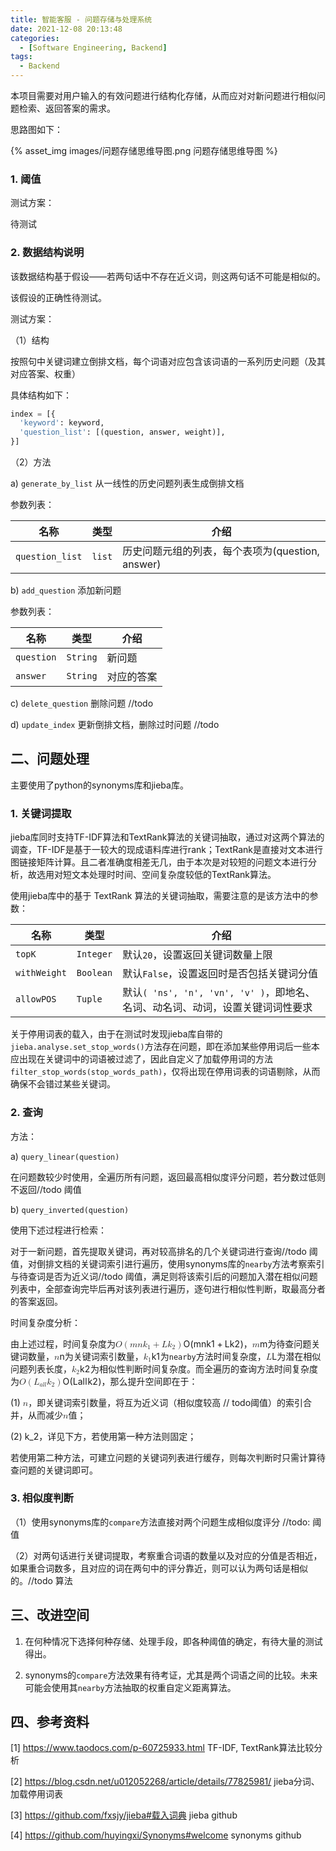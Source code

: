 ```yaml
---
title: 智能客服 - 问题存储与处理系统
date: 2021-12-08 20:13:48
categories:
  - [Software Engineering, Backend]
tags:
  - Backend
---
```


<p>本项目需要对用户输入的有效问题进行结构化存储，从而应对对新问题进行相似问题检索、返回答案的需求。</p>
<p>思路图如下：</p>
{% asset_img images/问题存储思维导图.png 问题存储思维导图 %}

<h3 id="1-阈值"><a class="markdownIt-Anchor" href="#1-阈值"></a> 1. 阈值</h3>
<p>测试方案：</p>
<p>待测试</p>
<h3 id="2-数据结构说明"><a class="markdownIt-Anchor" href="#2-数据结构说明"></a> 2. 数据结构说明</h3>
<p>该数据结构基于假设——若两句话中不存在近义词，则这两句话不可能是相似的。</p>
<p>该假设的正确性待测试。</p>
<p>测试方案：</p>
<p>（1）结构</p>
<p>按照句中关键词建立倒排文档，每个词语对应包含该词语的一系列历史问题（及其对应答案、权重）</p>
<p>具体结构如下：</p>

```python
index = [{
  'keyword': keyword,
  'question_list': [(question, answer, weight)],
}]
```

<p>（2）方法</p>
<p>	a) <code>generate_by_list</code> 从一线性的历史问题列表生成倒排文档</p>
<p>	参数列表：</p>
<table>
<thead>
<tr>
<th>名称</th>
<th>类型</th>
<th>介绍</th>
</tr>
</thead>
<tbody>
<tr>
<td><code>question_list</code></td>
<td><code>list</code></td>
<td>历史问题元组的列表，每个表项为(question, answer)</td>
</tr>
</tbody>
</table>
<p>	b) <code>add_question</code> 添加新问题</p>
<p>	参数列表：</p>
<table>
<thead>
<tr>
<th>名称</th>
<th>类型</th>
<th>介绍</th>
</tr>
</thead>
<tbody>
<tr>
<td><code>question</code></td>
<td><code>String</code></td>
<td>新问题</td>
</tr>
<tr>
<td><code>answer</code></td>
<td><code>String</code></td>
<td>对应的答案</td>
</tr>
</tbody>
</table>
<p>	c) <code>delete_question</code> 删除问题 //todo</p>
<p>	d) <code>update_index</code> 更新倒排文档，删除过时问题 //todo</p>
<h2 id="二-问题处理"><a class="markdownIt-Anchor" href="#二-问题处理"></a> 二、问题处理</h2>
<p>主要使用了python的synonyms库和jieba库。</p>
<h3 id="1-关键词提取"><a class="markdownIt-Anchor" href="#1-关键词提取"></a> 1. 关键词提取</h3>
<p>jieba库同时支持TF-IDF算法和TextRank算法的关键词抽取，通过对这两个算法的调查，TF-IDF是基于一较大的现成语料库进行rank；TextRank是直接对文本进行图链接矩阵计算。且二者准确度相差无几，由于本次是对较短的问题文本进行分析，故选用对短文本处理时时间、空间复杂度较低的TextRank算法。</p>
<p>使用jieba库中的基于 TextRank 算法的关键词抽取，需要注意的是该方法中的参数：</p>
<table>
<thead>
<tr>
<th>名称</th>
<th>类型</th>
<th>介绍</th>
</tr>
</thead>
<tbody>
<tr>
<td><code>topK</code></td>
<td><code>Integer</code></td>
<td>默认<code>20</code>，设置返回关键词数量上限</td>
</tr>
<tr>
<td><code>withWeight</code></td>
<td><code>Boolean</code></td>
<td>默认<code>False</code>，设置返回时是否包括关键词分值</td>
</tr>
<tr>
<td><code>allowPOS</code></td>
<td><code>Tuple</code></td>
<td>默认<code>( 'ns', 'n', 'vn', 'v' )</code>，即地名、名词、动名词、动词，设置关键词词性要求</td>
</tr>
</tbody>
</table>
<p>关于停用词表的载入，由于在测试时发现jieba库自带的<code>jieba.analyse.set_stop_words()</code>方法存在问题，即在添加某些停用词后一些本应出现在关键词中的词语被过滤了，因此自定义了加载停用词的方法<code>filter_stop_words(stop_words_path)</code>，仅将出现在停用词表的词语剔除，从而确保不会错过某些关键词。</p>
<h3 id="2-查询"><a class="markdownIt-Anchor" href="#2-查询"></a> 2. 查询</h3>
<p>方法：</p>
<p>a) <code>query_linear(question)</code></p>
<p>在问题数较少时使用，全遍历所有问题，返回最高相似度评分问题，若分数过低则不返回//todo 阈值</p>
<p>b) <code>query_inverted(question)</code></p>
<p>使用下述过程进行检索：</p>
<p>对于一新问题，首先提取关键词，再对较高排名的几个关键词进行查询//todo 阈值，对倒排文档的关键词索引进行遍历，使用synonyms库的<code>nearby</code>方法考察索引与待查词是否为近义词//todo 阈值，满足则将该索引后的问题加入潜在相似问题列表中，全部查询完毕后再对该列表进行遍历，逐句进行相似性判断，取最高分者的答案返回。</p>
<p>时间复杂度分析：</p>
<p>由上述过程，时间复杂度为<span class="katex"><span class="katex-mathml"><math><semantics><mrow><mi>O</mi><mo>(</mo><mi>m</mi><mi>n</mi><msub><mi>k</mi><mn>1</mn></msub><mo>+</mo><mi>L</mi><msub><mi>k</mi><mn>2</mn></msub><mo>)</mo></mrow><annotation encoding="application/x-tex">O(mnk_1+Lk_2)</annotation></semantics></math></span><span class="katex-html" aria-hidden="true"><span class="strut" style="height:0.75em;"></span><span class="strut bottom" style="height:1em;vertical-align:-0.25em;"></span><span class="base"><span class="mord mathit" style="margin-right:0.02778em;">O</span><span class="mopen">(</span><span class="mord mathit">m</span><span class="mord mathit">n</span><span class="mord"><span class="mord mathit" style="margin-right:0.03148em;">k</span><span class="msupsub"><span class="vlist-t vlist-t2"><span class="vlist-r"><span class="vlist" style="height:0.30110799999999993em;"><span style="top:-2.5500000000000003em;margin-left:-0.03148em;margin-right:0.05em;"><span class="pstrut" style="height:2.7em;"></span><span class="sizing reset-size6 size3 mtight"><span class="mord mtight">1</span></span></span></span><span class="vlist-s"></span></span><span class="vlist-r"><span class="vlist" style="height:0.15em;"></span></span></span></span></span><span class="mord rule" style="margin-right:0.2222222222222222em;"></span><span class="mbin">+</span><span class="mord rule" style="margin-right:0.2222222222222222em;"></span><span class="mord mathit">L</span><span class="mord"><span class="mord mathit" style="margin-right:0.03148em;">k</span><span class="msupsub"><span class="vlist-t vlist-t2"><span class="vlist-r"><span class="vlist" style="height:0.30110799999999993em;"><span style="top:-2.5500000000000003em;margin-left:-0.03148em;margin-right:0.05em;"><span class="pstrut" style="height:2.7em;"></span><span class="sizing reset-size6 size3 mtight"><span class="mord mtight">2</span></span></span></span><span class="vlist-s"></span></span><span class="vlist-r"><span class="vlist" style="height:0.15em;"></span></span></span></span></span><span class="mclose">)</span></span></span></span><span class="katex-error" title="ParseError: KaTeX parse error: Expected &#039;EOF&#039;, got &#039;，&#039; at position 1: ，̲">，</span><span class="katex"><span class="katex-mathml"><math><semantics><mrow><mi>m</mi></mrow><annotation encoding="application/x-tex">m</annotation></semantics></math></span><span class="katex-html" aria-hidden="true"><span class="strut" style="height:0.43056em;"></span><span class="strut bottom" style="height:0.43056em;vertical-align:0em;"></span><span class="base"><span class="mord mathit">m</span></span></span></span><span class="katex-error" title="ParseError: KaTeX parse error: Expected &#039;EOF&#039;, got &#039;为&#039; at position 1: 为̲待查问题关键词数量，">为待查问题关键词数量，</span><span class="katex"><span class="katex-mathml"><math><semantics><mrow><mi>n</mi></mrow><annotation encoding="application/x-tex">n</annotation></semantics></math></span><span class="katex-html" aria-hidden="true"><span class="strut" style="height:0.43056em;"></span><span class="strut bottom" style="height:0.43056em;vertical-align:0em;"></span><span class="base"><span class="mord mathit">n</span></span></span></span>为关键词索引数量，<span class="katex"><span class="katex-mathml"><math><semantics><mrow><msub><mi>k</mi><mn>1</mn></msub></mrow><annotation encoding="application/x-tex">k_1</annotation></semantics></math></span><span class="katex-html" aria-hidden="true"><span class="strut" style="height:0.69444em;"></span><span class="strut bottom" style="height:0.84444em;vertical-align:-0.15em;"></span><span class="base"><span class="mord"><span class="mord mathit" style="margin-right:0.03148em;">k</span><span class="msupsub"><span class="vlist-t vlist-t2"><span class="vlist-r"><span class="vlist" style="height:0.30110799999999993em;"><span style="top:-2.5500000000000003em;margin-left:-0.03148em;margin-right:0.05em;"><span class="pstrut" style="height:2.7em;"></span><span class="sizing reset-size6 size3 mtight"><span class="mord mtight">1</span></span></span></span><span class="vlist-s"></span></span><span class="vlist-r"><span class="vlist" style="height:0.15em;"></span></span></span></span></span></span></span></span>为<code>nearby</code>方法时间复杂度，<span class="katex"><span class="katex-mathml"><math><semantics><mrow><mi>L</mi></mrow><annotation encoding="application/x-tex">L</annotation></semantics></math></span><span class="katex-html" aria-hidden="true"><span class="strut" style="height:0.68333em;"></span><span class="strut bottom" style="height:0.68333em;vertical-align:0em;"></span><span class="base"><span class="mord mathit">L</span></span></span></span>为潜在相似问题列表长度，<span class="katex"><span class="katex-mathml"><math><semantics><mrow><msub><mi>k</mi><mn>2</mn></msub></mrow><annotation encoding="application/x-tex">k_2</annotation></semantics></math></span><span class="katex-html" aria-hidden="true"><span class="strut" style="height:0.69444em;"></span><span class="strut bottom" style="height:0.84444em;vertical-align:-0.15em;"></span><span class="base"><span class="mord"><span class="mord mathit" style="margin-right:0.03148em;">k</span><span class="msupsub"><span class="vlist-t vlist-t2"><span class="vlist-r"><span class="vlist" style="height:0.30110799999999993em;"><span style="top:-2.5500000000000003em;margin-left:-0.03148em;margin-right:0.05em;"><span class="pstrut" style="height:2.7em;"></span><span class="sizing reset-size6 size3 mtight"><span class="mord mtight">2</span></span></span></span><span class="vlist-s"></span></span><span class="vlist-r"><span class="vlist" style="height:0.15em;"></span></span></span></span></span></span></span></span>为相似性判断时间复杂度。而全遍历的查询方法时间复杂度为<span class="katex"><span class="katex-mathml"><math><semantics><mrow><mi>O</mi><mo>(</mo><msub><mi>L</mi><mrow><mi>a</mi><mi>l</mi><mi>l</mi></mrow></msub><msub><mi>k</mi><mn>2</mn></msub><mo>)</mo></mrow><annotation encoding="application/x-tex">O(L_{all}k_2)</annotation></semantics></math></span><span class="katex-html" aria-hidden="true"><span class="strut" style="height:0.75em;"></span><span class="strut bottom" style="height:1em;vertical-align:-0.25em;"></span><span class="base"><span class="mord mathit" style="margin-right:0.02778em;">O</span><span class="mopen">(</span><span class="mord"><span class="mord mathit">L</span><span class="msupsub"><span class="vlist-t vlist-t2"><span class="vlist-r"><span class="vlist" style="height:0.33610799999999996em;"><span style="top:-2.5500000000000003em;margin-left:0em;margin-right:0.05em;"><span class="pstrut" style="height:2.7em;"></span><span class="sizing reset-size6 size3 mtight"><span class="mord mtight"><span class="mord mathit mtight">a</span><span class="mord mathit mtight" style="margin-right:0.01968em;">l</span><span class="mord mathit mtight" style="margin-right:0.01968em;">l</span></span></span></span></span><span class="vlist-s"></span></span><span class="vlist-r"><span class="vlist" style="height:0.15em;"></span></span></span></span></span><span class="mord"><span class="mord mathit" style="margin-right:0.03148em;">k</span><span class="msupsub"><span class="vlist-t vlist-t2"><span class="vlist-r"><span class="vlist" style="height:0.30110799999999993em;"><span style="top:-2.5500000000000003em;margin-left:-0.03148em;margin-right:0.05em;"><span class="pstrut" style="height:2.7em;"></span><span class="sizing reset-size6 size3 mtight"><span class="mord mtight">2</span></span></span></span><span class="vlist-s"></span></span><span class="vlist-r"><span class="vlist" style="height:0.15em;"></span></span></span></span></span><span class="mclose">)</span></span></span></span>，那么提升空间即在于：</p>
<p>(1) <span class="katex"><span class="katex-mathml"><math><semantics><mrow><mi>n</mi></mrow><annotation encoding="application/x-tex">n</annotation></semantics></math></span><span class="katex-html" aria-hidden="true"><span class="strut" style="height:0.43056em;"></span><span class="strut bottom" style="height:0.43056em;vertical-align:0em;"></span>，即关键词索引数量，将互为近义词（相似度较高 // todo阈值）的索引合并，从而减少<span class="katex"><span class="katex-mathml"><math><semantics><mrow><mi>n</mi></mrow><annotation encoding="application/x-tex">n</annotation></semantics></math></span><span class="katex-html" aria-hidden="true"><span class="strut" style="height:0.43056em;"></span><span class="strut bottom" style="height:0.43056em;vertical-align:0em;"></span>值；</p>

(2) k_2，详见下方，若使用第一种方法则固定；

若使用第二种方法，可建立问题的关键词列表进行缓存，则每次判断时只需计算待查问题的关键词即可。

<h3 id="3-相似度判断"><a class="markdownIt-Anchor" href="#3-相似度判断"></a> 3. 相似度判断</h3>
<p>（1）使用synonyms库的<code>compare</code>方法直接对两个问题生成相似度评分 //todo: 阈值</p>
<p>（2）对两句话进行关键词提取，考察重合词语的数量以及对应的分值是否相近，如果重合词数多，且对应的词在两句中的评分靠近，则可以认为两句话是相似的。//todo 算法</p>
<h2 id="三-改进空间"><a class="markdownIt-Anchor" href="#三-改进空间"></a> 三、改进空间</h2>
<ol>
<li>
<p>在何种情况下选择何种存储、处理手段，即各种阈值的确定，有待大量的测试得出。</p>
</li>
<li>
<p>synonyms的<code>compare</code>方法效果有待考证，尤其是两个词语之间的比较。未来可能会使用其<code>nearby</code>方法抽取的权重自定义距离算法。</p>
</li>
</ol>
<h2 id="四-参考资料"><a class="markdownIt-Anchor" href="#四-参考资料"></a> 四、参考资料</h2>
<p>[1] <a href="https://www.taodocs.com/p-60725933.html" target="_blank" rel="noopener">https://www.taodocs.com/p-60725933.html</a> TF-IDF, TextRank算法比较分析</p>
<p>[2] <a href="https://blog.csdn.net/u012052268/article/details/77825981/" target="_blank" rel="noopener">https://blog.csdn.net/u012052268/article/details/77825981/</a> jieba分词、加载停用词表</p>
<p>[3] <a href="https://github.com/fxsjy/jieba#%E8%BD%BD%E5%85%A5%E8%AF%8D%E5%85%B8" target="_blank" rel="noopener">https://github.com/fxsjy/jieba#载入词典</a> jieba github</p>
<p>[4] <a href="https://github.com/huyingxi/Synonyms#welcome" target="_blank" rel="noopener">https://github.com/huyingxi/Synonyms#welcome</a> synonyms github</p>

